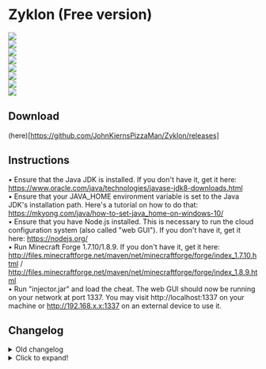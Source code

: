 # Zyklon (Free version)
![](https://i.imgur.com/JGqz8de.png)<br>
![](https://i.imgur.com/byR3gAu.png)<br>
![](https://i.imgur.com/mmSYDup.png)<br>
![](https://i.imgur.com/cHpYNL0.png)<br>
![](https://i.imgur.com/k8LvZGu.png)<br>
![](https://i.imgur.com/ddzEWZB.png)<br>
![](https://i.imgur.com/35g40G6.png)<br>
![](https://i.imgur.com/bElZR5H.png)

## Download
(here)[https://github.com/JohnKiernsPizzaMan/Zyklon/releases]

## Instructions
• Ensure that the Java JDK is installed. If you don't have it, get it here: https://www.oracle.com/java/technologies/javase-jdk8-downloads.html<br>
• Ensure that your JAVA_HOME environment variable is set to the Java JDK's installation path. Here's a tutorial on how to do that: https://mkyong.com/java/how-to-set-java_home-on-windows-10/<br>
• Ensure that you have Node.js installed. This is necessary to run the cloud configuration system (also called "web GUI"). If you don't have it, get it here: https://nodejs.org/<br>
• Run Minecraft Forge 1.7.10/1.8.9. If you don't have it, get it here: http://files.minecraftforge.net/maven/net/minecraftforge/forge/index_1.7.10.html / http://files.minecraftforge.net/maven/net/minecraftforge/forge/index_1.8.9.html<br>
• Run "injector.jar" and load the cheat. The web GUI should now be running on your network at port 1337. You may visit http://localhost:1337 on your machine or http://192.168.x.x:1337 on an external device to use it.

## Changelog
<details>
  <summary>Old changelog</summary>
    **5.0+ - 2/23/2021 (Purchase at https://zyklon.club/)**<br>
    • Full client recode & optimization (C++)<br>
    • New design<br>
    • New features<br>
    • Lunar & LabyMod support<br>
    • Setup no longer required<br>
    • Undetected via screenshare & serverside<br>
    • Bug fixes<br>
    The free version will no longer receive updates or support.
    
    **4.1 - 12/1/2020**<br>
    • Added support for Mac and Linux<br>
    • Added Plugins<br>
    
    **4.0 - 5/17/2020**<br>
    • Improved cloud configuration UI<br>
    • Improved performance<br>
    • Improved Aimbot accuracy<br>
    • Added Aim Delay and Points Scale options to Aimbot<br>
    • Added ability to change localhost port and use external host<br>
    • Bug fixes
    
    **3.9 - 3/28/2020**<br>
    • Implemented support for 1.8.9<br>
    • Added Require Sprint mode to Reach, HitBoxes and Velocity<br>
    • Improved aimbot accuracy<br>
    • Bug fixes 
    
    **3.8 - 3/4/2020**<br>
    • Added Velocity<br>
    • Settings are now periodically refreshed on the frontend. This should prevent module states from being overridden after they were toggled ingame via key binds<br>
    • Added changelog in web GUI homepage<br>
    • Improved cloud configuration UI<br>
    • Changed color schemes<br>
    • You can now hit enter in the web GUI to apply your settings at anytime<br>
    • Bug fixes 
    
    **3.7 - 2/19/2020**<br>
    • Improved performance<br>
    • Improved WTap & Aimbot security<br>
    • Added FOV option for WTap<br>
    • Added FOV option to Aimbot Target Selection options<br>
    • Added Fake Lag<br>
    • NameTags will now highlight WTap target as well<br>
    • Bug fixes
    
    **3.6 - 1/21/2020**<br>
    • Major security improvements for all modules<br>
    • Bug fixes
    
    **3.5 - 1/20/2020**<br>
    • Extended maximum delays for ThrowPot, Refill & WTap<br>
    • NameTags will now highlight Aimbot target<br>
    • Improved Aimbot target selection<br>
    • Added Target Selection options for Aimbot (Distance, Lowest HP, Random)<br>
    • Aimbot FOV now takes pitch rotation into account as well<br>
    • Added tooltips to cloud configuration UI
    
    **3.4 - 1/12/2020**<br>
    • Implemented CPSMod support<br>
    • Bug fixes
    
    **3.3 - 1/10/2020**<br>
    • Added Player List<br>
    • Bug fixes
     
    **3.2 - 1/3/2020**<br>
    • Added NameTags<br>
    • Added Refresh Rate option<br>
    • Improved Aimbot security<br>
    • Bug fixes
    
    **3.1 - 12/29/2019**<br>
    • Added Reach<br>
    • Improved security for all modules<br>
    • Improved cloud configuration UI
    
    **3.0 - 12/16/2019**<br>
    • Complete recode of the injector, client & cloud configuration backend<br>
    • Public release
    
    **2.1 - 8/12/2018**<br>
    • Added HitBoxes
    
    **2.0 - 6/24/2018**<br>
    • Improved Aimbot security<br>
    • Improved cloud configuration UI<br>
    • Added Self Destruct
    
    **1.9 - 6/18/2018**<br>
    • Added WTap<br>
    • Added Require Mouse mode to Aimbot
    
    **1.8 - 6/14/2018**<br>
    • Bug fixes<br>
    • Throwpot & Refill no longer have a state (enabled/disabled) manageable through the cloud configuration. Since they are single use modules they can only be activated ingame via key binds
    
    **1.7 - 6/12/2018**<br>
    • Improved performance<br>
    • Added visuals tab in cloud configuration
    
    **1.6 - 6/8/2018**<br>
    • Added Require Item mode to AutoClicker & Aimbot
    
    **1.5 - 6/2/2018**<br>
    • Improved cloud configuration UI<br>
    • Improved performance<br>
    • Improved client security<br>
    • Added Refill
    
    **1.4 - 5/25/2018**<br>
    • Improved AutoClicker security<br>
    • Added Aimbot
    
    **1.3 - 5/22/2018**<br>
    • Implemented cloud configuration system (also called "web GUI")<br>
    • Changed throwpot delay mechanism
    
    **1.2 - 5/17/2018**<br>
    • Added HUD
    
    **1.1 - 5/15/2018**<br>
    • Implemented configuration system
    
    **1.0 - 4/23/2018**<br>
    • Initial release
</details>
<details>
  <summary>Click to expand!</summary>
</details>